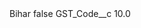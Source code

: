 <?xml version="1.0" encoding="UTF-8"?>
<CustomMetadata xmlns="http://soap.sforce.com/2006/04/metadata" xmlns:xsi="http://www.w3.org/2001/XMLSchema-instance" xmlns:xsd="http://www.w3.org/2001/XMLSchema">
    <label>Bihar</label>
    <protected>false</protected>
    <values>
        <field>GST_Code__c</field>
        <value xsi:type="xsd:double">10.0</value>
    </values>
</CustomMetadata>
